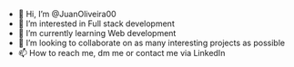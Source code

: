 - 👋 Hi, I’m @JuanOliveira00
- 👀 I’m interested in Full stack development
- 🌱 I’m currently learning Web development
- 💞️ I’m looking to collaborate on as many interesting projects as possible
- 📫 How to reach me, dm me or contact me via LinkedIn

<!---
JuanOliveira00/JuanOliveira00 is a ✨ special ✨ repository because its `README.md` (this file) appears on your GitHub profile.
You can click the Preview link to take a look at your changes.
--->

